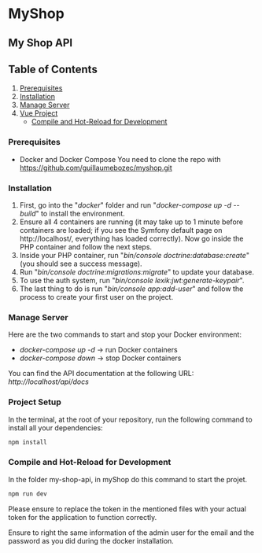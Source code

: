 # MyShop

## My Shop API

## Table of Contents

1. [Prerequisites](#prerequisites)
2. [Installation](#installation)
3. [Manage Server](#manage-server)
4. [Vue Project](#vue-project)
    - [Compile and Hot-Reload for Development](#compile-and-hot-reload-for-development)

### Prerequisites

- Docker and Docker Compose
You need to clone the repo with https://github.com/guillaumebozec/myshop.git

### Installation

1. First, go into the "*docker*" folder and run "*docker-compose up -d --build*" to install the environment.
2. Ensure all 4 containers are running (it may take up to 1 minute before containers are loaded; if you see the Symfony default page on http://localhost/, everything has loaded correctly). Now go inside the PHP container and follow the next steps.
3. Inside your PHP container, run "*bin/console doctrine:database:create*" (you should see a success message).
4. Run "*bin/console doctrine:migrations:migrate*" to update your database.
5. To use the auth system, run "*bin/console lexik:jwt:generate-keypair*".
6. The last thing to do is run "*bin/console app:add-user*" and follow the process to create your first user on the project.

### Manage Server

Here are the two commands to start and stop your Docker environment:

- *docker-compose up -d* -> run Docker containers
- *docker-compose down* -> stop Docker containers

You can find the API documentation at the following URL: *http://localhost/api/docs*


### Project Setup

In the terminal, at the root of your repository, run the following command to install all your dependencies:

```sh
npm install
```

### Compile and Hot-Reload for Development

In the folder my-shop-api, in myShop do this command to start the projet.

```sh
npm run dev
```

Please ensure to replace the token in the mentioned files with your actual token for the application to function correctly.

Ensure to right the same information of the admin user for the email and the password as you did during the docker installation.
